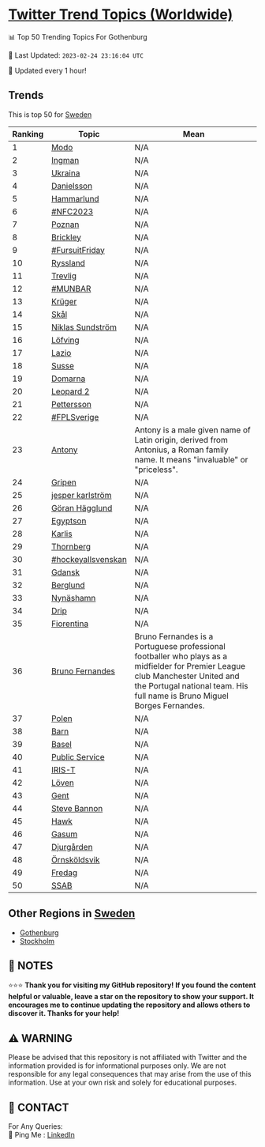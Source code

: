 [Twitter Trend Topics (Worldwide)](https://github.com/ErcinDedeoglu/Twitter-Trend-Topics)
==========


📊 Top 50 Trending Topics For Gothenburg

📆 Last Updated: `2023-02-24 23:16:04 UTC`

🔧 Updated every 1 hour!


## Trends

This is top 50 for [Sweden](</Sweden>)

| Ranking | Topic | Mean |
| ------- | ------------ | ------------ |
| 1 | [Modo](http://twitter.com/search?q=Modo) | N/A |
| 2 | [Ingman](http://twitter.com/search?q=Ingman) | N/A |
| 3 | [Ukraina](http://twitter.com/search?q=Ukraina) | N/A |
| 4 | [Danielsson](http://twitter.com/search?q=Danielsson) | N/A |
| 5 | [Hammarlund](http://twitter.com/search?q=Hammarlund) | N/A |
| 6 | [#NFC2023](http://twitter.com/search?q=%23NFC2023) | N/A |
| 7 | [Poznan](http://twitter.com/search?q=Poznan) | N/A |
| 8 | [Brickley](http://twitter.com/search?q=Brickley) | N/A |
| 9 | [#FursuitFriday](http://twitter.com/search?q=%23FursuitFriday) | N/A |
| 10 | [Ryssland](http://twitter.com/search?q=Ryssland) | N/A |
| 11 | [Trevlig](http://twitter.com/search?q=Trevlig) | N/A |
| 12 | [#MUNBAR](http://twitter.com/search?q=%23MUNBAR) | N/A |
| 13 | [Krüger](http://twitter.com/search?q=Kr%c3%bcger) | N/A |
| 14 | [Skål](http://twitter.com/search?q=Sk%c3%a5l) | N/A |
| 15 | [Niklas Sundström](http://twitter.com/search?q=Niklas+Sundstr%c3%b6m) | N/A |
| 16 | [Löfving](http://twitter.com/search?q=L%c3%b6fving) | N/A |
| 17 | [Lazio](http://twitter.com/search?q=Lazio) | N/A |
| 18 | [Susse](http://twitter.com/search?q=Susse) | N/A |
| 19 | [Domarna](http://twitter.com/search?q=Domarna) | N/A |
| 20 | [Leopard 2](http://twitter.com/search?q=Leopard+2) | N/A |
| 21 | [Pettersson](http://twitter.com/search?q=Pettersson) | N/A |
| 22 | [#FPLSverige](http://twitter.com/search?q=%23FPLSverige) | N/A |
| 23 | [Antony](http://twitter.com/search?q=Antony) | Antony is a male given name of Latin origin, derived from Antonius, a Roman family name. It means "invaluable" or "priceless". |
| 24 | [Gripen](http://twitter.com/search?q=Gripen) | N/A |
| 25 | [jesper karlström](http://twitter.com/search?q=jesper+karlstr%c3%b6m) | N/A |
| 26 | [Göran Hägglund](http://twitter.com/search?q=G%c3%b6ran+H%c3%a4gglund) | N/A |
| 27 | [Egyptson](http://twitter.com/search?q=Egyptson) | N/A |
| 28 | [Karlis](http://twitter.com/search?q=Karlis) | N/A |
| 29 | [Thornberg](http://twitter.com/search?q=Thornberg) | N/A |
| 30 | [#hockeyallsvenskan](http://twitter.com/search?q=%23hockeyallsvenskan) | N/A |
| 31 | [Gdansk](http://twitter.com/search?q=Gdansk) | N/A |
| 32 | [Berglund](http://twitter.com/search?q=Berglund) | N/A |
| 33 | [Nynäshamn](http://twitter.com/search?q=Nyn%c3%a4shamn) | N/A |
| 34 | [Drip](http://twitter.com/search?q=Drip) | N/A |
| 35 | [Fiorentina](http://twitter.com/search?q=Fiorentina) | N/A |
| 36 | [Bruno Fernandes](http://twitter.com/search?q=Bruno+Fernandes) | Bruno Fernandes is a Portuguese professional footballer who plays as a midfielder for Premier League club Manchester United and the Portugal national team. His full name is Bruno Miguel Borges Fernandes. |
| 37 | [Polen](http://twitter.com/search?q=Polen) | N/A |
| 38 | [Barn](http://twitter.com/search?q=Barn) | N/A |
| 39 | [Basel](http://twitter.com/search?q=Basel) | N/A |
| 40 | [Public Service](http://twitter.com/search?q=Public+Service) | N/A |
| 41 | [IRIS-T](http://twitter.com/search?q=IRIS-T) | N/A |
| 42 | [Löven](http://twitter.com/search?q=L%c3%b6ven) | N/A |
| 43 | [Gent](http://twitter.com/search?q=Gent) | N/A |
| 44 | [Steve Bannon](http://twitter.com/search?q=Steve+Bannon) | N/A |
| 45 | [Hawk](http://twitter.com/search?q=Hawk) | N/A |
| 46 | [Gasum](http://twitter.com/search?q=Gasum) | N/A |
| 47 | [Djurgården](http://twitter.com/search?q=Djurg%c3%a5rden) | N/A |
| 48 | [Örnsköldsvik](http://twitter.com/search?q=%c3%96rnsk%c3%b6ldsvik) | N/A |
| 49 | [Fredag](http://twitter.com/search?q=Fredag) | N/A |
| 50 | [SSAB](http://twitter.com/search?q=SSAB) | N/A |



## Other Regions in [Sweden](</Sweden>)

* [Gothenburg](</Sweden/Gothenburg.md>)
* [Stockholm](</Sweden/Stockholm.md>)



## 📝 NOTES

⭐⭐⭐ **Thank you for visiting my GitHub repository! If you found the content helpful or valuable, leave a star on the repository to show your support. It encourages me to continue updating the repository and allows others to discover it. Thanks for your help!**


## ⚠️ WARNING

Please be advised that this repository is not affiliated with Twitter and the information provided is for informational purposes only. We are not responsible for any legal consequences that may arise from the use of this information. Use at your own risk and solely for educational purposes.


## 📨 CONTACT

 For Any Queries:  
            🏓 Ping Me : [LinkedIn](https://www.linkedin.com/in/ercindedeoglu/)
